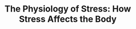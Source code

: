 ---
title: "The Physiology of Stress: How Stress Affects the Body"
description: "Learn about the body's physiological response to stress, including the role of hormones and the nervous system."
tags: [stress physiology, stress response, hormones, nervous system, stress, biology]
---